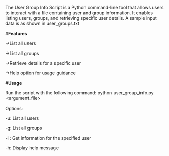 
The User Group Info Script is a Python command-line tool that allows users to interact with a file containing user and group information. It enables listing users, groups, and retrieving specific user details.
A sample input data is as shown in user_groups.txt

#**Features**

->List all users

->List all groups

->Retrieve details for a specific user

->Help option for usage guidance

#**Usage**

Run the script with the following command: python user_group_info.py <option> <argument_file>

Options:

-u: List all users

-g: List all groups

-i <username>: Get information for the specified user

-h: Display help message
